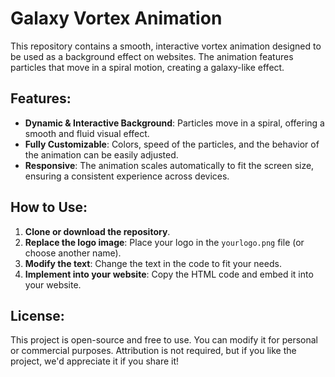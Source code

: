 # Galaxy Vortex Animation

This repository contains a smooth, interactive vortex animation designed to be used as a background effect on websites. The animation features particles that move in a spiral motion, creating a galaxy-like effect.

## Features:
- **Dynamic & Interactive Background**: Particles move in a spiral, offering a smooth and fluid visual effect.
- **Fully Customizable**: Colors, speed of the particles, and the behavior of the animation can be easily adjusted.
- **Responsive**: The animation scales automatically to fit the screen size, ensuring a consistent experience across devices.

## How to Use:
1. **Clone or download the repository**.
2. **Replace the logo image**: Place your logo in the `yourlogo.png` file (or choose another name).
3. **Modify the text**: Change the text in the code to fit your needs.
4. **Implement into your website**: Copy the HTML code and embed it into your website.

## License:
This project is open-source and free to use. You can modify it for personal or commercial purposes. Attribution is not required, but if you like the project, we'd appreciate it if you share it!
